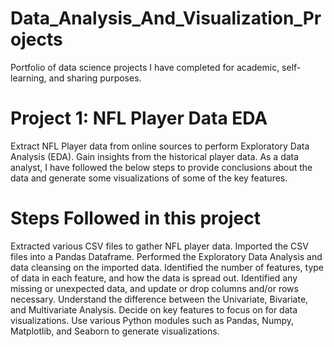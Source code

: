 # Data_Analysis_And_Visualization_Projects
Portfolio of data science projects I have completed for academic, self-learning, and sharing purposes.

# Project 1: NFL Player Data EDA
Extract NFL Player data from online sources to perform Exploratory Data Analysis (EDA). Gain insights from the historical player data. As a data analyst, I have followed the below steps to provide conclusions about the data and generate some visualizations of some of the key features.

# Steps Followed in this project
Extracted various CSV files to gather NFL player data.
Imported the CSV files into a Pandas Dataframe.
Performed the Exploratory Data Analysis and data cleansing on the imported data.
Identified the number of features, type of data in each feature, and how the data is spread out. 
Identified any missing or unexpected data, and update or drop columns and/or rows necessary. 
Understand the difference between the Univariate, Bivariate, and Multivariate Analysis.
Decide on key features to focus on for data visualizations.
Use various Python modules such as Pandas, Numpy, Matplotlib, and Seaborn to generate visualizations.

